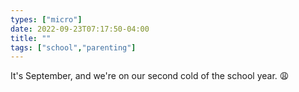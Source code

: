 ```yaml
---
types: ["micro"]
date: 2022-09-23T07:17:50-04:00
title: ""
tags: ["school","parenting"]
---
```

It's September, and we're on our second cold of the school year. 😩
